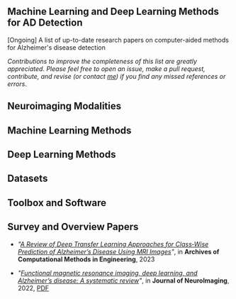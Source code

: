 ## Machine Learning and Deep Learning Methods for AD Detection

[Ongoing] A list of up-to-date research papers on computer-aided methods for Alzheimer's disease detection

*Contributions to improve the completeness of this list are greatly appreciated. Please feel free to open an issue, make a pull request, contribute, and revise (or contact [me](https://thanhtbt.github.io/)) if you find any missed references or errors*.


## Neuroimaging Modalities

## Machine Learning Methods

## Deep Learning Methods

## Datasets 

## Toolbox and Software

## Survey and Overview Papers

* *"[A Review of Deep Transfer Learning Approaches for Class‑Wise Prediction of Alzheimer’s Disease Using MRI Images](https://link.springer.com/article/10.1007/s11831-022-09870-0)"*, in **Archives of Computational Methods in Engineering**, 2023
  
* *"[Functional magnetic resonance imaging, deep learning, and Alzheimer’s disease: A systematic review](https://onlinelibrary.wiley.com/doi/abs/10.1111/jon.13063)"*, in **Journal of NeuroImaging**, 2022, [PDF](https://onlinelibrary.wiley.com/doi/epdf/10.1111/jon.13063)



